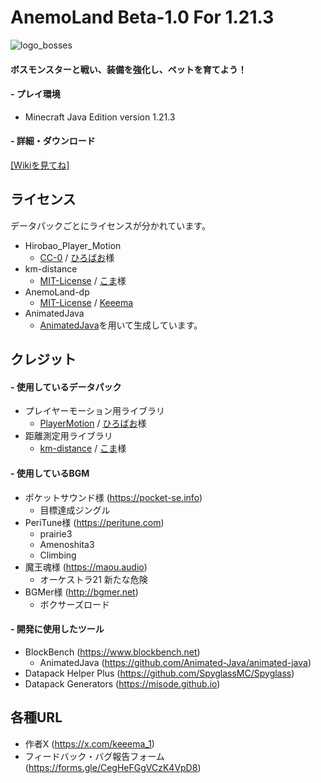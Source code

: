 # AnemoLand Beta-1.0 For 1.21.3

![logo_bosses](https://github.com/user-attachments/assets/0e85b50d-2066-486a-a651-6d45a73e3528)

#### ボスモンスターと戦い、装備を強化し、ペットを育てよう！

#### - プレイ環境
- Minecraft Java Edition version 1.21.3

#### - 詳細・ダウンロード
[[Wikiを見てね]](https://github.com/Keeema-1/AnemoLand/wiki)

## ライセンス
データパックごとにライセンスが分かれています。
- Hirobao_Player_Motion
  - [CC-0](Hirobao_Player_Motion/LICENSE) / [ひろばお](https://github.com/Hirobao1)様
- km-distance
  - [MIT-License](km-distance/LICENSE) / [こま](https://github.com/komaramune)様
- AnemoLand-dp
  - [MIT-License](AnemoLand_dp/LICENSE) / [Keeema](https://github.com/Keeema-1)
- AnimatedJava
  - [AnimatedJava](https://github.com/Animated-Java/animated-java)を用いて生成しています。

## クレジット
#### - 使用しているデータパック
- プレイヤーモーション用ライブラリ
  - [PlayerMotion](https://github.com/Hirobao1/CustomEnchant_PlayerMotion) / [ひろばお](https://github.com/Hirobao1)様
- 距離測定用ライブラリ
  - [km-distance](https://github.com/komaramune/km-distance) / [こま](https://github.com/komaramune)様

#### - 使用しているBGM
- ポケットサウンド様 (https://pocket-se.info)
  - 目標達成ジングル
- PeriTune様 (https://peritune.com)
  - prairie3
  - Amenoshita3
  - Climbing
- 魔王魂様 (https://maou.audio)
  - オーケストラ21 新たな危険
- BGMer様 (http://bgmer.net)
  - ボクサーズロード

#### - 開発に使用したツール
- BlockBench (https://www.blockbench.net)
  - AnimatedJava (https://github.com/Animated-Java/animated-java)
- Datapack Helper Plus (https://github.com/SpyglassMC/Spyglass)
- Datapack Generators (https://misode.github.io)

## 各種URL
- 作者X (https://x.com/keeema_1)
- フィードバック・バグ報告フォーム (https://forms.gle/CegHeFGgVCzK4VpD8)
